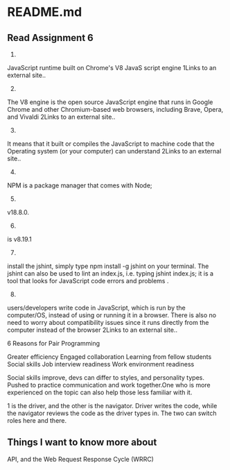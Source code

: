 # README.md

## Read Assignment 6

1.

JavaScript runtime built on Chrome's V8 JavaS script engine 1Links to an external site..

2.

The V8 engine is the open source JavaScript engine that runs in Google Chrome and other Chromium-based web browsers, including Brave, Opera, and Vivaldi 2Links to an external site..

3.

It means that it built or compiles the JavaScript to machine code that the Operating system (or your computer) can understand 2Links to an external site..

4.

NPM is a package manager that comes with Node;

5.

v18.8.0.

6.

is v8.19.1

7.

install the jshint, simply type npm install -g jshint on your terminal. The jshint can also be used to lint an index.js, i.e. typing jshint index.js; it is a tool that looks for JavaScript code errors and problems .

8.

users/developers write code in JavaScript, which is run by the computer/OS, instead of using or running it in a browser. There is also no need to worry about compatibility issues since it runs directly from the computer instead of the browser 2Links to an external site..

 

6 Reasons for Pair Programming

 

Greater efficiency
Engaged collaboration
Learning from fellow students
Social skills
Job interview readiness
Work environment readiness
 

Social skills improve, devs can differ to styles, and personality types. Pushed to practice communication and work together.One who is more experienced on the topic can also help those less familiar with it.

1 is the driver, and the other is the navigator. Driver writes the code, while the navigator reviews the code as the driver types in. The two can switch roles here and there.

## Things I want to know more about

API, and the Web Request Response Cycle (WRRC)